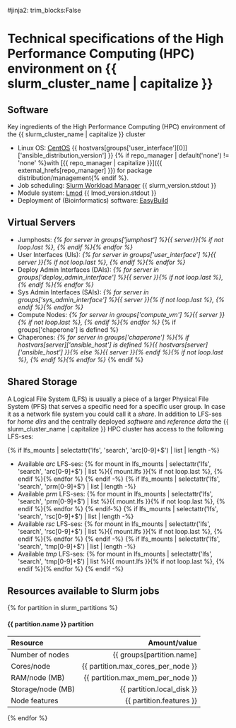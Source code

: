 #jinja2: trim_blocks:False
# Technical specifications of the High Performance Computing (HPC) environment on {{ slurm_cluster_name | capitalize }}

## Software

Key ingredients of the High Performance Computing (HPC) environment of the {{ slurm_cluster_name | capitalize }} cluster

 * Linux OS: [CentOS](https://www.centos.org/) {{ hostvars[groups['user_interface'][0]]['ansible_distribution_version'] }}
   {% if repo_manager | default('none') != 'none' %}with [{{ repo_manager | capitalize }}]({{ external_hrefs[repo_manager] }}) for package distribution/management{% endif %}.
 * Job scheduling: [Slurm Workload Manager](https://slurm.schedmd.com/) {{ slurm_version.stdout }}
 * Module system: [Lmod](https://github.com/TACC/Lmod) {{ lmod_version.stdout }}
 * Deployment of (Bioinformatics) software: [EasyBuild](https://github.com/easybuilders/easybuild)

## Virtual Servers

 * Jumphosts: _{% for server in groups['jumphost'] %}{{ server}}{% if not loop.last %}, {% endif %}{% endfor %}_
 * User Interfaces (UIs): _{% for server in groups['user_interface'] %}{{ server }}{% if not loop.last %}, {% endif %}{% endfor %}_
 * Deploy Admin Interfaces (DAIs): _{% for server in groups['deploy_admin_interface'] %}{{ server }}{% if not loop.last %}, {% endif %}{% endfor %}_
 * Sys Admin Interfaces (SAIs): _{% for server in groups['sys_admin_interface'] %}{{ server }}{% if not loop.last %}, {% endif %}{% endfor %}_
 * Compute Nodes: _{% for server in groups['compute_vm'] %}{{ server }}{% if not loop.last %}, {% endif %}{% endfor %}_
{% if groups['chaperone'] is defined %}
 * Chaperones: _{% for server in groups['chaperone'] %}{% if hostvars[server]['ansible_host'] is defined %}{{ hostvars[server]['ansible_host'] }}{% else %}{{ server }}{% endif %}{% if not loop.last %}, {% endif %}{% endfor %}_
{% endif %}

## Shared Storage

A Logical File System (LFS) is usually a piece of a larger Physical File System (PFS) that serves a specific need for a specific user group. 
In case it as a network file system you could call it a _share_. 
In addition to LFS-ses for _home dirs_ and the centrally deployed _software_  and _reference data_ the {{ slurm_cluster_name | capitalize }} HPC cluster has access to the following LFS-ses:

{% if lfs_mounts | selectattr('lfs', 'search', 'arc[0-9]+$') | list | length -%}
 * Available _arc_ LFS-ses: {% for mount in lfs_mounts | selectattr('lfs', 'search', 'arc[0-9]+$') | list %}{{ mount.lfs }}{% if not loop.last %}, {% endif %}{% endfor %}
{% endif -%}
{% if lfs_mounts | selectattr('lfs', 'search', 'prm[0-9]+$') | list | length -%}
 * Available _prm_ LFS-ses: {% for mount in lfs_mounts | selectattr('lfs', 'search', 'prm[0-9]+$') | list %}{{ mount.lfs }}{% if not loop.last %}, {% endif %}{% endfor %}
{% endif-%}
{% if lfs_mounts | selectattr('lfs', 'search', 'rsc[0-9]+$') | list | length -%}
 * Available _rsc_ LFS-ses: {% for mount in lfs_mounts | selectattr('lfs', 'search', 'rsc[0-9]+$') | list %}{{ mount.lfs }}{% if not loop.last %}, {% endif %}{% endfor %}
{% endif -%}
{% if lfs_mounts | selectattr('lfs', 'search', 'tmp[0-9]+$') | list | length -%}
 * Available _tmp_ LFS-ses: {% for mount in lfs_mounts | selectattr('lfs', 'search', 'tmp[0-9]+$') | list %}{{ mount.lfs }}{% if not loop.last %}, {% endif %}{% endfor %}
{% endif -%}

## Resources available to Slurm jobs
{% for partition in slurm_partitions %}
#### {{ partition.name }} partition
| Resource            | Amount/value                             |
|:------------------- | ----------------------------------------:|
| Number of nodes     | {{ groups[partition.name]|list|length }} |
| Cores/node          | {{ partition.max_cores_per_node }}       |
| RAM/node \(MB\)     | {{ partition.max_mem_per_node }}         |
| Storage/node \(MB\) | {{ partition.local_disk }}               |
| Node features       | {{ partition.features }}                 |
{% endfor %}
